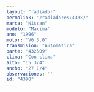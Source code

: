 ```yaml
---
layout: "radiador"
permalink: "/radiadores/4398/"
marca: "Nissan"
modelo: "Maxima"
ano: "1996"
motor: "V6 3.0"
transmision: "Automática"
parte: "432509"
clima: "Con clima"
alto: "15 3/4"
ancho: "27 1/4"
observaciones: ""
id: "4398"
---
```


